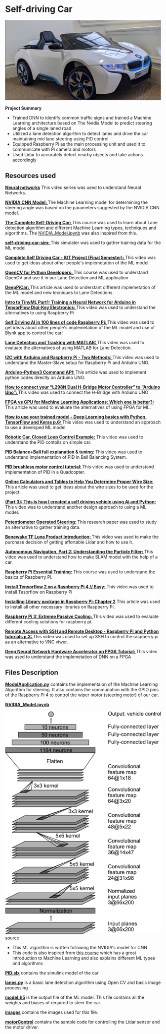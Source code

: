 # Self-driving Car
![](/images/pic01.jpg)

**Project Summary**

- Trained DNN to identify common traffic signs and trained a Machine Learning architecture based on The Nvidia Model to predict steering angles of a single laned road
- Utilized a lane detection algorthm to detect lanes and drive the car maintaining mid lane steering using PID control
- Equipped Raspberry Pi as the main processing unit and used it to communicate with Pi camera and motors
- Used Lidar to accurately detect nearby objects and take actions accordingly

## Resources used

**[Neural networks](https://www.youtube.com/playlist?list=PLZHQObOWTQDNU6R1_67000Dx_ZCJB-3pi)** This video series was used to understand Neural Networks.

**[NVIDIA CNN Model: ](https://developer.nvidia.com/blog/deep-learning-self-driving-cars/)** The Machine Learning model for determining the steering angle was based on the parameters suggested by the NVIDIA CNN model.

**[The Complete Self-Driving Car: ](https://www.udemy.com/course/applied-deep-learningtm-the-complete-self-driving-car-course/)** This course was used to learn about Lane detection algorithm and different Machine Learning types, techniques and algorithms. The [NVIDIA_Model.ipynb](/NVIDIA_Model.ipynb) was also inspired from this. 

**[self-driving-car-sim: ](https://github.com/udacity/self-driving-car-sim)** This simulater was used to gather training data for the ML model.

**[Complete Self Driving Car - IOT Project (Final Semester): ](https://youtu.be/Xr0_vScJD8o)** This video was used to get ideas about other people's implemetation of the ML model.

**[OpenCV for Python Developers: ](https://www.linkedin.com/learning/opencv-for-python-developers/get-started-with-opencv-and-python?u=57694233)** This course was used to understand OpenCV and use it in our Lane Detection and ML application

**[DeepPiCar: ](https://towardsdatascience.com/deeppicar-part-1-102e03c83f2c)** This article was used to understant different implemetation of the ML model and new tecniques to Lane Detections.

**[Intro to TinyML Part1: Training a Neural Network for Arduino in TensorFlow Digi-Key Electronics: ](https://www.youtube.com/watch?v=BzzqYNYOcWc)** This video was used to understand the alternatives to using Raspberry Pi

**[Self Driving AI in 100 lines of code Raspberry Pi: ](https://www.youtube.com/watch?v=dS4-qgUByy4&t=3s)** This video was used to get ideas about other people's implemetation of the ML model and use of Blynk app to control the car!

**[Lane Detection and Tracking with MATLAB: ](https://www.youtube.com/watch?v=SFqAAseL_1g)** This video was used to evaluate the alternatives of using MATLAB for Lane Detection.

**[I2C with Arduino and Raspberry Pi - Two Methods: ](https://www.youtube.com/watch?v=me7mhrRbspk)** This video was used to understand the Master-Slave setup for Raspberry Pi and Arduino UNO.

**[Arduino-Python3 Command API: ](https://pypi.org/project/arduino-python3/)** This article was used to implement python codes directly on Arduino UNO.

**[How to connect your “L298N Dual H-Bridge Motor Controller” to “Arduino Uno”: ](https://www.youtube.com/watch?v=OkHR1BZCcqA)** This video was used to connect the H-Bridge with Arduino UNO

**[FPGA vs GPU for Machine Learning Applications: Which one is better?: ](https://www.aldec.com/en/company/blog/167--fpgas-vs-gpus-for-machine-learning-applications-which-one-is-better)** This article was used to evaluate the alternatives of using FPGA for ML.

**[How to use your trained model - Deep Learning basics with Python, TensorFlow and Keras p.6: ](https://www.youtube.com/watch?v=A4K6D_gx2Iw&t=4s)** This video was used to understand an approach to use a developed ML model.

**[Robotic Car, Closed Loop Control Example: ](https://www.youtube.com/watch?v=LfydfvHyikM)** This video was used to understand the PID contolls on simple car.

**[PID Balance+Ball full explanation & tuning: ](https://www.youtube.com/watch?v=JFTJ2SS4xyA)** This video was used to understand implementation of PID in Ball Balancing System.

**[PID brushless motor control tutorial: ](https://www.youtube.com/watch?v=AN3yxIBAxTA)** This video was used to understand implementation of PID in a Quadcopter.

**[Online Calculators and Tables to Help You Determine Proper Wire Size: ](http://wiresizecalculator.net/)** This article was used to get ideas about the wire sizes to be used for the project. 

**[(Part 3): This is how I created a self driving vehicle using Ai and Python: ](https://www.youtube.com/watch?v=n0RhimFSIDw&t=331s)** This video was to understand another design approach to using a ML model. 

**[Potentiometer Operated Steering: ](http://www.onlinejournal.in/IJIRV3I4/093.pdf)** This research paper was used to study an alternative to gather training data. 

**[Benewake TF Luna Product Introduction: ](https://www.youtube.com/watch?v=iLO75LWxVBA)** This video was used to make the purchase decision of getting affortable Lidar and how to use it. 

**[Autonomous Navigation, Part 2: Understanding the Particle Filter: ](https://www.youtube.com/watch?v=NrzmH_yerBU)** This video was used to understand how to make SLAM model with the help of a car. 

**[Raspberry Pi Essential Training: ](https://www.linkedin.com/learning/raspberry-pi-essential-training/transfering-the-exercise-files-to-the-pi?u=57694233)** This course was used to understand the basics of Raspberry Pi.

**[Install Tensorflow 2 on a Raspberry Pi 4 // Easy: ](https://www.youtube.com/watch?v=GNRg2P8Vqqs)** This video was used to install Tesorflow on Raspberry Pi

**[Installing Library package in Raspberry Pi-Chapter 2](https://www.pantechsolutions.net/blog/installing-library-packages-in-raspberry-pi/)** This article was used to install all other necessary libraries on Raspberry Pi.

**[Raspberry Pi 3: Extreme Passive Cooling: ](https://www.youtube.com/watch?v=1AYGnw6MwFM)** This video was used to evaluate different cooling solutions for raspberry pi.

**[Remote Access with SSH and Remote Desktop - Raspberry Pi and Python tutorials p.3: ](https://www.youtube.com/watch?v=IDqQIDL3LKg)** This video was used to set up SSH to control the raspberry pi as an alternative to VNC viwer.

**[Deep Neural Network Hardware Accelerator on FPGA Tutorial: ](https://www.youtube.com/watch?v=mA-b9qX1ySg)** This video was used to understand the implemetation of DNN on a FPGA

## Files Description

**[ModelApplication.py](/ModelApplication.py)** contains the implementaion of the Machine Learning Algorithm for steering. It also contains the communation with the GPIO pins of the Raspberry Pi 4 to control the wiper motor (steering motor) of our car. 

**[NVIDIA_Model.ipynb](/NVIDIA_Model.ipynb)**

![](/images/cnn-architecture.png)
[source](https://www.google.com/url?sa=i&url=https%3A%2F%2Fdeveloper.nvidia.com%2Fblog%2Fdeep-learning-self-driving-cars%2F&psig=AOvVaw0MfS5_e0LZlX-ZPg8U-KUy&ust=1617740053200000&source=images&cd=vfe&ved=0CAIQjRxqFwoTCPitwLz15-8CFQAAAAAdAAAAABAD)

- This ML algorithm is written following the NVIDIA's model for CNN
- This code is also inspired from [this course](https://www.udemy.com/course/applied-deep-learningtm-the-complete-self-driving-car-course/) which has a great introduction to Machine Learning and also explains different ML types and algorithms 

**[PID.slx](/PID.slx)** contains the simulink model of the car

**[lanes.py](/lanes.py)** is a basic lane detection algorithm using Open CV and basic image processing

**[model.h5](/model.h5)** is the output file of the ML model. This file contains all the weights and biases of required to steer the car.

**[images](/images)** contains the images used for this file.

**[motorControl](/motorControl)** contains the sample code for controlling the Lidar sensor and the motor driver.
